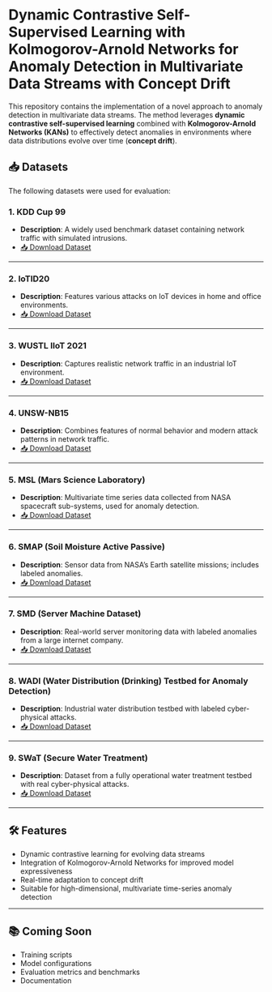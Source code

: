 # **Dynamic Contrastive Self-Supervised Learning with Kolmogorov-Arnold Networks for Anomaly Detection in Multivariate Data Streams with Concept Drift**

This repository contains the implementation of a novel approach to anomaly detection in multivariate data streams. The method leverages **dynamic contrastive self-supervised learning** combined with **Kolmogorov-Arnold Networks (KANs)** to effectively detect anomalies in environments where data distributions evolve over time (**concept drift**).

## 📥 Datasets

The following datasets were used for evaluation:

### 1. KDD Cup 99
- **Description**: A widely used benchmark dataset containing network traffic with simulated intrusions.
- [📥 Download Dataset](https://kdd.ics.uci.edu/databases/kddcup99/kddcup99.html)

---

### 2. IoTID20
- **Description**: Features various attacks on IoT devices in home and office environments.
- [📥 Download Dataset](https://www.kaggle.com/datasets/rohulaminlabid/iotid20-dataset)

---

### 3. WUSTL IIoT 2021
- **Description**: Captures realistic network traffic in an industrial IoT environment.
- [📥 Download Dataset](https://ieee-dataport.org/documents/wustl-iiot-2021)

---

### 4. UNSW-NB15
- **Description**: Combines features of normal behavior and modern attack patterns in network traffic.
- [📥 Download Dataset](https://unsw-my.sharepoint.com/personal/z5025758_ad_unsw_edu_au/_layouts/15/onedrive.aspx?id=%2Fpersonal%2Fz5025758%5Fad%5Funsw%5Fedu%5Fau%2FDocuments%2FUNSW%2DNB15%20dataset&ga=1)

---

### 5. MSL (Mars Science Laboratory)
- **Description**: Multivariate time series data collected from NASA spacecraft sub-systems, used for anomaly detection.
- [📥 Download Dataset](https://github.com/kLabUM/MTA-Dataset-Release)

---

### 6. SMAP (Soil Moisture Active Passive)
- **Description**: Sensor data from NASA’s Earth satellite missions; includes labeled anomalies.
- [📥 Download Dataset](https://smap.jpl.nasa.gov/data/)

---

### 7. SMD (Server Machine Dataset)
- **Description**: Real-world server monitoring data with labeled anomalies from a large internet company.
- [📥 Download Dataset](https://github.com/NetManAIOps/OmniAnomaly)

---

### 8. WADI (Water Distribution (Drinking) Testbed for Anomaly Detection)
- **Description**: Industrial water distribution testbed with labeled cyber-physical attacks.
- [📥 Download Dataset](https://itrust.sutd.edu.sg/itrust_lab_website/resources/resources/datasets/)

---

### 9. SWaT (Secure Water Treatment)
- **Description**: Dataset from a fully operational water treatment testbed with real cyber-physical attacks.
- [📥 Download Dataset](https://itrust.sutd.edu.sg/itrust_lab_website/resources/resources/datasets/)

---

## 🛠️ Features

- Dynamic contrastive learning for evolving data streams  
- Integration of Kolmogorov-Arnold Networks for improved model expressiveness  
- Real-time adaptation to concept drift  
- Suitable for high-dimensional, multivariate time-series anomaly detection  

---

## 📚 Coming Soon

- Training scripts  
- Model configurations  
- Evaluation metrics and benchmarks  
- Documentation  

